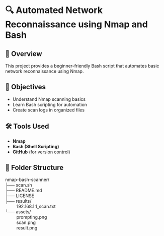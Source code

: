 # 🔍 Automated Network Reconnaissance using Nmap and Bash

## 📖 Overview
This project provides a beginner-friendly Bash script that automates basic network reconnaissance using Nmap.

## 🎯 Objectives
- Understand Nmap scanning basics
- Learn Bash scripting for automation
- Create scan logs in organized files

## 🛠 Tools Used
- **Nmap**
- **Bash (Shell Scripting)**
- **GitHub** (for version control)

## 📁 Folder Structure <br>
nmap-bash-scanner/ <br>
├── scan.sh <br>
├── README.md <br>
├── LICENSE <br>
├── results/ <br>
&nbsp;&nbsp;&nbsp;&nbsp;&nbsp;&nbsp;&nbsp;&nbsp;        192.168.1.1_scan.txt <br>
└── assets/ <br>
&nbsp;&nbsp;&nbsp;&nbsp;&nbsp;&nbsp;&nbsp;&nbsp;         prompting.png <br>
&nbsp;&nbsp;&nbsp;&nbsp;&nbsp;&nbsp;&nbsp;&nbsp;        scan.png <br>
&nbsp;&nbsp;&nbsp;&nbsp;&nbsp;&nbsp;&nbsp;&nbsp;        result.png <br>
